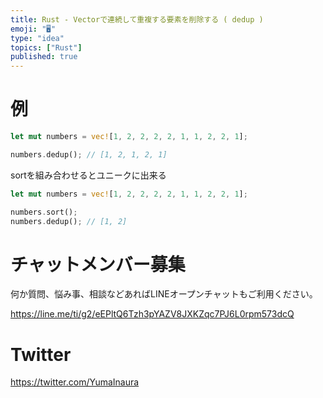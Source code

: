 ```yaml
---
title: Rust - Vectorで連続して重複する要素を削除する ( dedup )
emoji: "🖥"
type: "idea"
topics: ["Rust"]
published: true
---
```


# 例
```rs
let mut numbers = vec![1, 2, 2, 2, 2, 1, 1, 2, 2, 1];

numbers.dedup(); // [1, 2, 1, 2, 1]
```

sortを組み合わせるとユニークに出来る

```rs
let mut numbers = vec![1, 2, 2, 2, 2, 1, 1, 2, 2, 1];

numbers.sort();
numbers.dedup(); // [1, 2]
```


# チャットメンバー募集


何か質問、悩み事、相談などあればLINEオープンチャットもご利用ください。

https://line.me/ti/g2/eEPltQ6Tzh3pYAZV8JXKZqc7PJ6L0rpm573dcQ


# Twitter

https://twitter.com/YumaInaura


